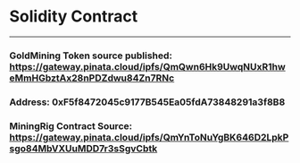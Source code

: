 # Solidity Contract
--------------------

### GoldMining Token source published: https://gateway.pinata.cloud/ipfs/QmQwn6Hk9UwqNUxR1hweMmHGbztAx28nPDZdwu84Zn7RNc <br>
### Address: 0xF5f8472045c9177B545Ea05fdA73848291a3f8B8  <br>
### MiningRig Contract Source: https://gateway.pinata.cloud/ipfs/QmYnToNuYgBK646D2LpkPsgo84MbVXUuMDD7r3sSgvCbtk

